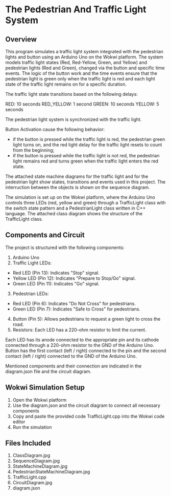 # The Pedestrian And Traffic Light System

## Overview

This program simulates a traffic light system integrated with the pedestrian lights and button using an Arduino Uno on the Wokwi platform. 
The system models traffic light states (Red, Red-Yellow, Green, and Yellow) and pedestrian lights (Red and Green), changed via the button and specific time events.
The logic of the button work and the time events ensure that the pedestrian light is green only when the traffic light is red and each light state of the traffic light
remains on for a specific duration. 

The traffic light state transitions based on the following delays:

RED: 10 seconds
RED_YELLOW: 1 second
GREEN: 10 seconds
YELLOW: 5 seconds

The pedestrian light system is synchronized with the traffic light.

Button Activation cause the following behavior: 
- if the button is pressed while the traffic light is red, the pedestrian green light turns on, and the red light delay for the traffic light resets to count from the beginning;
- if the button is pressed while the traffic light is not red, the pedestrian light remains red and turns green when the traffic light enters the red state.

The attached state machine diagrams for the traffic light and for the pedestrian light show states, transitions and events used in this project.
The interruction between the objects is shown on the sequence diagram.  

The simulation is set up on the Wokwi platform, where the Arduino Uno controls three LEDs (red, yellow and green) through a TrafficLight class with the switch state pattern and a PedestrianLight class written in C++ language. The attached class diagram shows the structure of the TrafficLight class.

## Components and Circuit

The project is structured with the following components:

1) Arduino Uno
2) Traffic Light LEDs:
- Red LED (Pin 13): Indicates "Stop" signal.
- Yellow LED (Pin 12): Indicates "Prepare to Stop/Go" signal.
- Green LED (Pin 11): Indicates "Go" signal.
3) Pedestrian LEDs:
- Red LED (Pin 6): Indicates "Do Not Cross" for pedestrians.
- Green LED (Pin 7): Indicates "Safe to Cross" for pedestrians.
4) Button (Pin 5): Allows pedestrians to request a green light to cross the road.
5) Resistors: Each LED has a 220-ohm resistor to limit the current.

Each LED has its anode connected to the appropriate pin and its cathode connected through a 220-ohm resistor to the GND of the Arduino Uno.
Button has the first contact (left / right) connected to the pin and the second contact (left / right) connected to the GND of the Arduino Uno.

Mentioned components and their connection are indicated in the diagram.json file and the circuit diagram.

## Wokwi Simulation Setup

1) Open the Wokwi platform
2) Use the diagram.json and the circuit diagram to connect all necessary components
3) Copy and paste the provided code TrafficLight.cpp into the Wokwi code editor
4) Run the simulation

## Files Included

1) ClassDiagram.jpg 
2) SequenceDiagram.jpg
3) StateMachineDiagram.jpg 
4) PedestrianStateMachineDiagram.jpg
5) TrafficLight.cpp  
6) CircuitDiagram.jpg
7) diagram.json 
